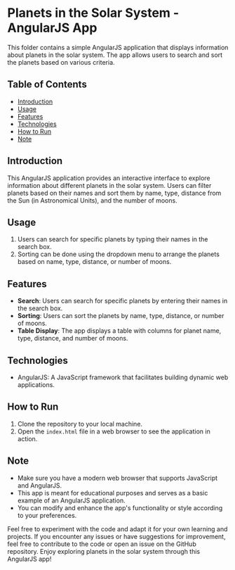 # Planets in the Solar System - AngularJS App

This folder contains a simple AngularJS application that displays information about planets in the solar system. The app allows users to search and sort the planets based on various criteria.

## Table of Contents
- [Introduction](#introduction)
- [Usage](#usage)
- [Features](#features)
- [Technologies](#technologies)
- [How to Run](#how-to-run)
- [Note](#note)

## Introduction
This AngularJS application provides an interactive interface to explore information about different planets in the solar system. Users can filter planets based on their names and sort them by name, type, distance from the Sun (in Astronomical Units), and the number of moons.

## Usage
1. Users can search for specific planets by typing their names in the search box.
2. Sorting can be done using the dropdown menu to arrange the planets based on name, type, distance, or number of moons.

## Features
- **Search**: Users can search for specific planets by entering their names in the search box.
- **Sorting**: Users can sort the planets by name, type, distance, or number of moons.
- **Table Display**: The app displays a table with columns for planet name, type, distance, and number of moons.

## Technologies
- AngularJS: A JavaScript framework that facilitates building dynamic web applications.

## How to Run
1. Clone the repository to your local machine.
2. Open the `index.html` file in a web browser to see the application in action.

## Note
- Make sure you have a modern web browser that supports JavaScript and AngularJS.
- This app is meant for educational purposes and serves as a basic example of an AngularJS application.
- You can modify and enhance the app's functionality or style according to your preferences.

Feel free to experiment with the code and adapt it for your own learning and projects. If you encounter any issues or have suggestions for improvement, feel free to contribute to the code or open an issue on the GitHub repository. Enjoy exploring planets in the solar system through this AngularJS app!
